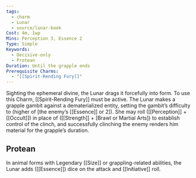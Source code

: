 ```yaml
---
tags:
  - charm
  - Lunar
  - source/lunar-book
Cost: 4m, 1wp
Mins: Perception 3, Essence 2
Type: Simple
Keywords:
  - Decisive-only
  - Protean
Duration: Until the grapple ends
Prerequisite Charms:
  - "[[Spirit-Rending Fury]]"
---
```

Sighting the ephemeral divine, the Lunar drags it forcefully into form. To use this Charm, [[Spirit-Rending Fury]] must be active. The Lunar makes a grapple gambit against a dematerialized entity, setting the gambit’s difficulty to (higher of [the enemy’s [[Essence]] or 2]). She may roll ([[Perception]] + [[Occult]]) in place of ([[Strength]] + [Brawl or Martial Arts]) to establish control of the clinch, and successfully clinching the enemy renders him material for the grapple’s duration. 
## Protean 

In animal forms with Legendary [[Size]] or grappling-related abilities, the Lunar adds ([[Essence]]) dice on the attack and [[Initiative]] roll.